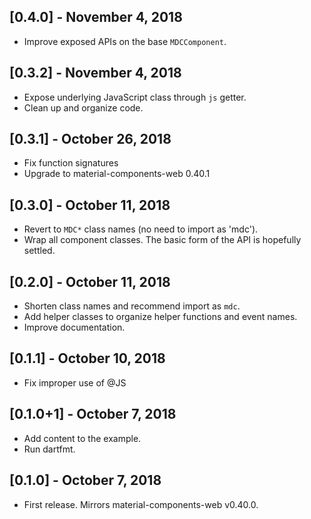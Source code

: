 ## [0.4.0] - November 4, 2018

* Improve exposed APIs on the base `MDCComponent`.

## [0.3.2] - November 4, 2018

* Expose underlying JavaScript class through `js` getter.
* Clean up and organize code.

## [0.3.1] - October 26, 2018

* Fix function signatures
* Upgrade to material-components-web 0.40.1


## [0.3.0] - October 11, 2018

* Revert to `MDC*` class names (no need to import as 'mdc').
* Wrap all component classes. The basic form of the API is hopefully settled.

## [0.2.0] - October 11, 2018

* Shorten class names and recommend import as `mdc`.
* Add helper classes to organize helper functions and event names.
* Improve documentation.

## [0.1.1] - October 10, 2018

* Fix improper use of @JS

## [0.1.0+1] - October 7, 2018

* Add content to the example.
* Run dartfmt.

## [0.1.0] - October 7, 2018

* First release. Mirrors material-components-web v0.40.0.